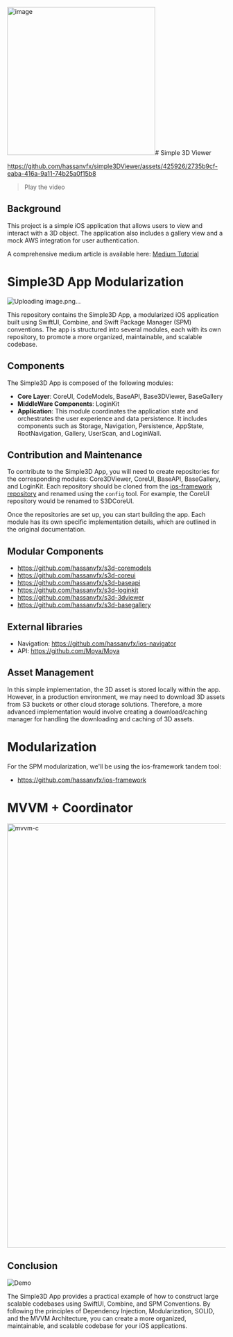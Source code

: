<img width="341" alt="image" src="https://github.com/hassanvfx/simple3DViewer/assets/425926/01029d1f-d7fb-4ef2-9828-b4b8f634ec7d"># Simple 3D Viewer

https://github.com/hassanvfx/simple3DViewer/assets/425926/2735b9cf-eaba-416a-9a11-74b25a0f15b8
> Play the video

## Background

This project is a simple iOS application that allows users to view and interact with a 3D object. The application also includes a gallery view and a mock AWS integration for user authentication.

A comprehensive medium article is available here:
[Medium Tutorial](https://twinchat.medium.com/building-reactive-applications-with-swiftui-and-combine-a-tutorial-on-ios-app-simple3d-25d18eef7649)

# Simple3D App Modularization
![Uploading image.png…]()

This repository contains the Simple3D App, a modularized iOS application built using SwiftUI, Combine, and Swift Package Manager (SPM) conventions. The app is structured into several modules, each with its own repository, to promote a more organized, maintainable, and scalable codebase.

## Components

The Simple3D App is composed of the following modules:

- **Core Layer**: CoreUI, CodeModels, BaseAPI, Base3DViewer, BaseGallery
- **MiddleWare Components**: LoginKit
- **Application**: This module coordinates the application state and orchestrates the user experience and data persistence. It includes components such as Storage, Navigation, Persistence, AppState, RootNavigation, Gallery, UserScan, and LoginWall.

## Contribution and Maintenance

To contribute to the Simple3D App, you will need to create repositories for the corresponding modules: Core3DViewer, CoreUI, BaseAPI, BaseGallery, and LoginKit. Each repository should be cloned from the [ios-framework repository](https://github.com/hassanvfx/ios-framework) and renamed using the `config` tool. For example, the CoreUI repository would be renamed to S3DCoreUI.

Once the repositories are set up, you can start building the app. Each module has its own specific implementation details, which are outlined in the original documentation. 

## Modular Components

- https://github.com/hassanvfx/s3d-coremodels
- https://github.com/hassanvfx/s3d-coreui
- https://github.com/hassanvfx/s3d-baseapi
- https://github.com/hassanvfx/s3d-loginkit
- https://github.com/hassanvfx/s3d-3dviewer
- https://github.com/hassanvfx/s3d-basegallery

## External libraries

- Navigation: https://github.com/hassanvfx/ios-navigator
- API: https://github.com/Moya/Moya

## Asset Management

In this simple implementation, the 3D asset is stored locally within the app. However, in a production environment, we may need to download 3D assets from S3 buckets or other cloud storage solutions. Therefore, a more advanced implementation would involve creating a download/caching manager for handling the downloading and caching of 3D assets.

# Modularization

For the SPM modularization, we'll be using the ios-framework tandem tool:
- https://github.com/hassanvfx/ios-framework

# MVVM + Coordinator

<img width="977" alt="mvvm-c" src="https://user-images.githubusercontent.com/425926/190287169-26eb85cf-2b11-40a6-9c9d-dfa786a059a8.png">

## Conclusion

![Demo](https://github.com/hassanvfx/simple3DViewer/assets/425926/67bcacec-6245-4122-a276-c35e0e1b03a6)

The Simple3D App provides a practical example of how to construct large scalable codebases using SwiftUI, Combine, and SPM Conventions. By following the principles of Dependency Injection, Modularization, SOLID, and the MVVM Architecture, you can create a more organized, maintainable, and scalable codebase for your iOS applications.



